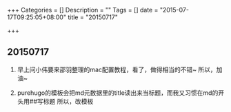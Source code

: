 +++
Categories = []
Description = ""
Tags = []
date = "2015-07-17T09:25:05+08:00"
title = "20150717"

+++

## 20150717

1. 早上问小伟要来邵羽整理的mac配置教程，看了，做得相当的不错~
所以，加油~

2. purehugo的模板会把md元数据里的title读出来当标题，而我又习惯在md的开头用##写标题
所以，改模板
